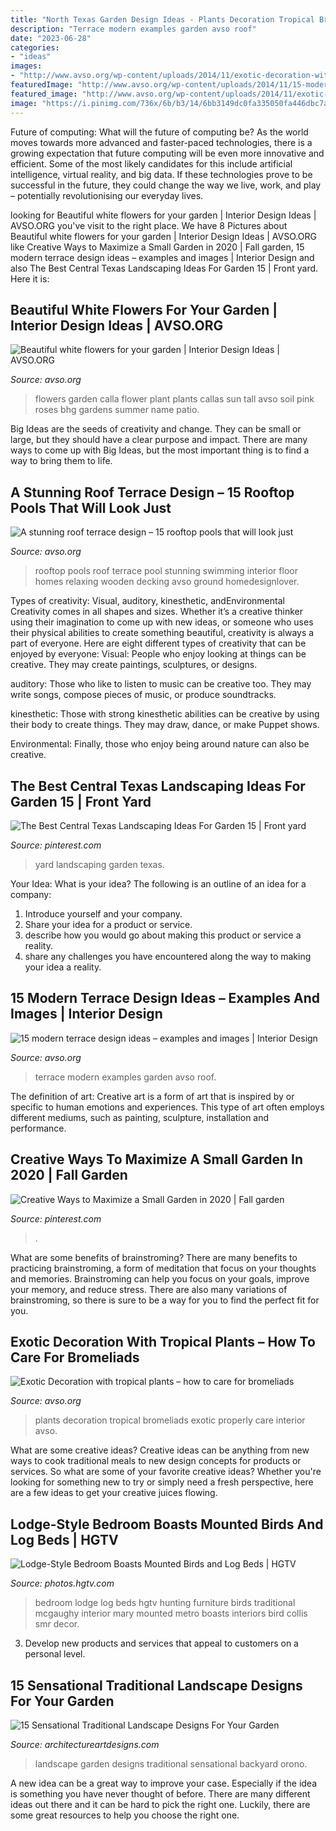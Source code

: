 ```yaml
---
title: "North Texas Garden Design Ideas - Plants Decoration Tropical Bromeliads Exotic Properly Care Interior Avso"
description: "Terrace modern examples garden avso roof"
date: "2023-06-28"
categories:
- "ideas"
images:
- "http://www.avso.org/wp-content/uploads/2014/11/exotic-decoration-with-tropical-plants-how-to-care-for-bromeliads-properly-1415889831.jpg"
featuredImage: "http://www.avso.org/wp-content/uploads/2014/11/15-modern-terrace-design-ideas-examples-and-images-1415375862.jpg"
featured_image: "http://www.avso.org/wp-content/uploads/2014/11/exotic-decoration-with-tropical-plants-how-to-care-for-bromeliads-properly-1415889831.jpg"
image: "https://i.pinimg.com/736x/6b/b3/14/6bb3149dc0fa335050fa446dbc7a0c5a.jpg"
---
```



Future of computing: What will the future of computing be?
As the world moves towards more advanced and faster-paced technologies, there is a growing expectation that future computing will be even more innovative and efficient. Some of the most likely candidates for this include artificial intelligence, virtual reality, and big data. If these technologies prove to be successful in the future, they could change the way we live, work, and play – potentially revolutionising our everyday lives.

	

		
looking for Beautiful white flowers for your garden | Interior Design Ideas | AVSO.ORG you've visit to the right place. We have 8 Pictures about Beautiful white flowers for your garden | Interior Design Ideas | AVSO.ORG like Creative Ways to Maximize a Small Garden in 2020 | Fall garden, 15 modern terrace design ideas – examples and images | Interior Design and also The Best Central Texas Landscaping Ideas For Garden 15 | Front yard. Here it is:
		
    
## Beautiful White Flowers For Your Garden | Interior Design Ideas | AVSO.ORG

<img loading=lazy src="http://www.avso.org/wp-content/uploads/2014/11/beautiful-white-flowers-for-your-garden-1415374586.jpg" onerror="this.onerror=null;this.src='https://tse1.mm.bing.net/th?id=OIP.AbGbtDvljkycCbpt3ikl1gHaJ3&amp;pid=15.1';" alt="Beautiful white flowers for your garden | Interior Design Ideas | AVSO.ORG">

_Source: avso.org_

>flowers garden calla flower plant plants callas sun tall avso soil pink roses bhg gardens summer name patio. 

	

Big Ideas are the seeds of creativity and change. They can be small or large, but they should have a clear purpose and impact. There are many ways to come up with Big Ideas, but the most important thing is to find a way to bring them to life.

    
## A Stunning Roof Terrace Design – 15 Rooftop Pools That Will Look Just

<img loading=lazy src="http://www.avso.org/wp-content/uploads/2014/11/a-stunning-roof-terrace-design-15-rooftop-pools-that-will-look-just-1415628445.jpg" onerror="this.onerror=null;this.src='https://tse1.mm.bing.net/th?id=OIP.8K0ho7F7TV0ibCBi__bURgHaDC&amp;pid=15.1';" alt="A stunning roof terrace design – 15 rooftop pools that will look just">

_Source: avso.org_

>rooftop pools roof terrace pool stunning swimming interior floor homes relaxing wooden decking avso ground homedesignlover. 

	

Types of creativity: Visual, auditory, kinesthetic, andEnvironmental
Creativity comes in all shapes and sizes. Whether it’s a creative thinker using their imagination to come up with new ideas, or someone who uses their physical abilities to create something beautiful, creativity is always a part of everyone. Here are eight different types of creativity that can be enjoyed by everyone: 
Visual: People who enjoy looking at things can be creative. They may create paintings, sculptures, or designs.

 auditory: Those who like to listen to music can be creative too. They may write songs, compose pieces of music, or produce soundtracks.

kinesthetic: Those with strong kinesthetic abilities can be creative by using their body to create things. They may draw, dance, or make Puppet shows.

Environmental: Finally, those who enjoy being around nature can also be creative.

    
## The Best Central Texas Landscaping Ideas For Garden 15 | Front Yard

<img loading=lazy src="https://i.pinimg.com/736x/6b/b3/14/6bb3149dc0fa335050fa446dbc7a0c5a.jpg" onerror="this.onerror=null;this.src='https://tse3.mm.bing.net/th?id=OIP.RU-CfHOIkVbgA4dEY-5TZgHaJ3&amp;pid=15.1';" alt="The Best Central Texas Landscaping Ideas For Garden 15 | Front yard">

_Source: pinterest.com_

>yard landscaping garden texas. 

	

Your Idea: What is your idea?
The following is an outline of an idea for a company:
1. Introduce yourself and your company.
2. Share your idea for a product or service.
3. describe how you would go about making this product or service a reality.
4. share any challenges you have encountered along the way to making your idea a reality.

    
## 15 Modern Terrace Design Ideas – Examples And Images | Interior Design

<img loading=lazy src="http://www.avso.org/wp-content/uploads/2014/11/15-modern-terrace-design-ideas-examples-and-images-1415375862.jpg" onerror="this.onerror=null;this.src='https://tse4.mm.bing.net/th?id=OIP.oj4dNnkmpykW6KP-ua6Q6gHaJ3&amp;pid=15.1';" alt="15 modern terrace design ideas – examples and images | Interior Design">

_Source: avso.org_

>terrace modern examples garden avso roof. 

	

The definition of art:
Creative art is a form of art that is inspired by or specific to human emotions and experiences. This type of art often employs different mediums, such as painting, sculpture, installation and performance.

    
## Creative Ways To Maximize A Small Garden In 2020 | Fall Garden

<img loading=lazy src="https://i.pinimg.com/736x/69/46/69/694669b9888c8fdce918591647c52d7f.jpg" onerror="this.onerror=null;this.src='https://tse1.mm.bing.net/th?id=OIP.JwnB2g-HlaxxwRItOyMoYAHaLE&amp;pid=15.1';" alt="Creative Ways to Maximize a Small Garden in 2020 | Fall garden">

_Source: pinterest.com_

>. 

	

What are some benefits of brainstroming?
There are many benefits to practicing brainstroming, a form of meditation that focus on your thoughts and memories. Brainstroming can help you focus on your goals, improve your memory, and reduce stress. There are also many variations of brainstroming, so there is sure to be a way for you to find the perfect fit for you.

    
## Exotic Decoration With Tropical Plants – How To Care For Bromeliads

<img loading=lazy src="http://www.avso.org/wp-content/uploads/2014/11/exotic-decoration-with-tropical-plants-how-to-care-for-bromeliads-properly-1415889831.jpg" onerror="this.onerror=null;this.src='https://tse2.mm.bing.net/th?id=OIP.CfCjV2b31zVqWIYGte4v4QHaJf&amp;pid=15.1';" alt="Exotic Decoration with tropical plants – how to care for bromeliads">

_Source: avso.org_

>plants decoration tropical bromeliads exotic properly care interior avso. 

	

What are some creative ideas?
Creative ideas can be anything from new ways to cook traditional meals to new design concepts for products or services. So what are some of your favorite creative ideas? Whether you're looking for something new to try or simply need a fresh perspective, here are a few ideas to get your creative juices flowing.

    
## Lodge-Style Bedroom Boasts Mounted Birds And Log Beds | HGTV

<img loading=lazy src="https://hgtvhome.sndimg.com/content/dam/images/hgtv/fullset/2015/1/22/0/Mary-McGaughy-Collis_Santa-Margarita-Ranch-Lodge_Bird-Bedroom.jpg.rend.hgtvcom.966.1449.suffix/1421956966336.jpeg" onerror="this.onerror=null;this.src='https://tse1.mm.bing.net/th?id=OIP.A5-RQT6Tdi0dDpaj8CS2NwHaLG&amp;pid=15.1';" alt="Lodge-Style Bedroom Boasts Mounted Birds and Log Beds | HGTV">

_Source: photos.hgtv.com_

>bedroom lodge log beds hgtv hunting furniture birds traditional mcgaughy interior mary mounted metro boasts interiors bird collis smr decor. 

	

3. Develop new products and services that appeal to customers on a personal level.

    
## 15 Sensational Traditional Landscape Designs For Your Garden

<img loading=lazy src="https://www.architectureartdesigns.com/wp-content/uploads/2014/09/15-Sensational-Traditional-Landscape-Designs-For-Your-Backyard-5-630x903.jpg" onerror="this.onerror=null;this.src='https://tse3.mm.bing.net/th?id=OIP.uTUYdKb32Pzn6gt290Vy4QHaKn&amp;pid=15.1';" alt="15 Sensational Traditional Landscape Designs For Your Garden">

_Source: architectureartdesigns.com_

>landscape garden designs traditional sensational backyard orono. 

	

A new idea can be a great way to improve your case. Especially if the idea is something you have never thought of before. There are many different ideas out there and it can be hard to pick the right one. Luckily, there are some great resources to help you choose the right one.

